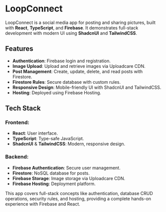 # LoopConnect

LoopConnect is a social media app for posting and sharing pictures, built with **React**, **TypeScript**, and **Firebase**. It demonstrates full-stack development with modern UI using **ShadcnUI** and **TailwindCSS**.

## Features

- **Authentication**: Firebase login and registration.
- **Image Upload**: Upload and retrieve images via Uploadcare CDN.
- **Post Management**: Create, update, delete, and read posts with Firestore.
- **Firestore Rules**: Secure database with custom rules.
- **Responsive Design**: Mobile-friendly UI with ShadcnUI and TailwindCSS.
- **Hosting**: Deployed using Firebase Hosting.

## Tech Stack

### Frontend:
- **React**: User interface.
- **TypeScript**: Type-safe JavaScript.
- **ShadcnUI** & **TailwindCSS**: Modern, responsive design.

### Backend:
- **Firebase Authentication**: Secure user management.
- **Firestore**: NoSQL database for posts.
- **Firebase Storage**: Image storage via Uploadcare CDN.
- **Firebase Hosting**: Deployment platform.

This app covers full-stack concepts like authentication, database CRUD operations, security rules, and hosting, providing a complete hands-on experience with Firebase and React.